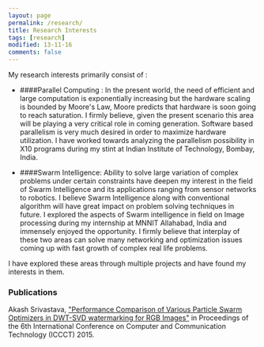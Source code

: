 ```yaml
---
layout: page
permalink: /research/
title: Research Interests
tags: [research]
modified: 13-11-16
comments: false
---
```

My research interests primarily consist of : 

* ####Parallel Computing :
In the present world, the need of efficient and large computation is exponentially increasing but the hardware scaling is bounded by Moore's Law, Moore predicts that hardware is soon going to reach saturation. I firmly believe, given the present scenario this area will be playing a very critical role in coming generation. Software based parallelism is very much desired in order to maximize hardware utilization. I have worked towards analyzing the parallelism possibility in X10 programs during my stint at Indian Institute of Technology, Bombay, India.

* ####Swarm Intelligence:
Ability to solve large variation of complex problems under certain constraints have deepen my interest in the field of Swarm Intelligence and its applications ranging from sensor networks to robotics. I believe Swarm Intelligence along with conventional algorithm will have great impact on problem solving techniques in future. I explored the aspects of Swarm intelligence in field on Image processing during my internship at MNNIT Allahabad, India and immensely enjoyed the opportunity.
I firmly believe that interplay of these two areas can solve many networking and optimization issues coming up with fast growth of complex real life problems.

I have explored these areas through multiple projects and have found my interests in them.

### Publications
Akash Srivastava, <a href="http://dl.acm.org/citation.cfm?id=2818651">"Performance Comparison of Various Particle Swarm Optimizers in DWT-SVD watermarking for RGB Images"</a> in Proceedings of the 6th International Conference on Computer and Communication Technology (ICCCT) 2015.
